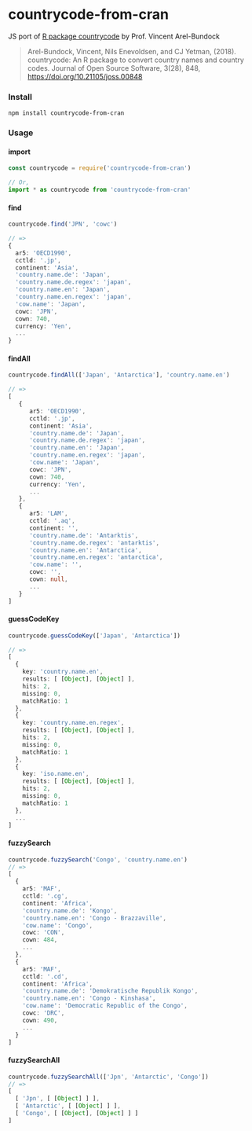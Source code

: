 # countrycode-from-cran

JS port of [R package countrycode](https://github.com/vincentarelbundock/countrycode) by Prof. Vincent Arel-Bundock 

> Arel-Bundock, Vincent, Nils Enevoldsen, and CJ Yetman, (2018). countrycode: An R package to convert country names and country codes. Journal of Open Source Software, 3(28), 848, https://doi.org/10.21105/joss.00848

### Install

```shell
npm install countrycode-from-cran
```


### Usage

#### import

``` typescript
const countrycode = require('countrycode-from-cran')

// Or,
import * as countrycode from 'countrycode-from-cran'
```

#### find

```typescript
countrycode.find('JPN', 'cowc')

// =>
{
  ar5: 'OECD1990',
  cctld: '.jp',
  continent: 'Asia',
  'country.name.de': 'Japan',
  'country.name.de.regex': 'japan',
  'country.name.en': 'Japan',
  'country.name.en.regex': 'japan',
  'cow.name': 'Japan',
  cowc: 'JPN',
  cown: 740,
  currency: 'Yen',
  ...
}
```

#### findAll


```typescript
countrycode.findAll(['Japan', 'Antarctica'], 'country.name.en')

// =>
[
   {
      ar5: 'OECD1990',
      cctld: '.jp',
      continent: 'Asia',
      'country.name.de': 'Japan',
      'country.name.de.regex': 'japan',
      'country.name.en': 'Japan',
      'country.name.en.regex': 'japan',
      'cow.name': 'Japan',
      cowc: 'JPN',
      cown: 740,
      currency: 'Yen',
      ...
   },
   {
      ar5: 'LAM',
      cctld: '.aq',
      continent: '',
      'country.name.de': 'Antarktis',
      'country.name.de.regex': 'antarktis',
      'country.name.en': 'Antarctica',
      'country.name.en.regex': 'antarctica',
      'cow.name': '',
      cowc: '',
      cown: null,
      ...
   }
]
```

#### guessCodeKey

```typescript
countrycode.guessCodeKey(['Japan', 'Antarctica'])

// =>
[
  {
    key: 'country.name.en',
    results: [ [Object], [Object] ],
    hits: 2,
    missing: 0,
    matchRatio: 1
  },
  {
    key: 'country.name.en.regex',
    results: [ [Object], [Object] ],
    hits: 2,
    missing: 0,
    matchRatio: 1
  },
  {
    key: 'iso.name.en',
    results: [ [Object], [Object] ],
    hits: 2,
    missing: 0,
    matchRatio: 1
  },
  ...
]
```

#### fuzzySearch

``` typescript
countrycode.fuzzySearch('Congo', 'country.name.en')
// =>
[
  {
    ar5: 'MAF',
    cctld: '.cg',
    continent: 'Africa',
    'country.name.de': 'Kongo',
    'country.name.en': 'Congo - Brazzaville',
    'cow.name': 'Congo',
    cowc: 'CON',
    cown: 484,
    ...
  },
  {
    ar5: 'MAF',
    cctld: '.cd',
    continent: 'Africa',
    'country.name.de': 'Demokratische Republik Kongo',
    'country.name.en': 'Congo - Kinshasa',
    'cow.name': 'Democratic Republic of the Congo',
    cowc: 'DRC',
    cown: 490,
    ...
  }
]
```

#### fuzzySearchAll

``` typescript
countrycode.fuzzySearchAll(['Jpn', 'Antarctic', 'Congo'])
// =>
[
  [ 'Jpn', [ [Object] ] ],
  [ 'Antarctic', [ [Object] ] ],
  [ 'Congo', [ [Object], [Object] ] ]
]
```
